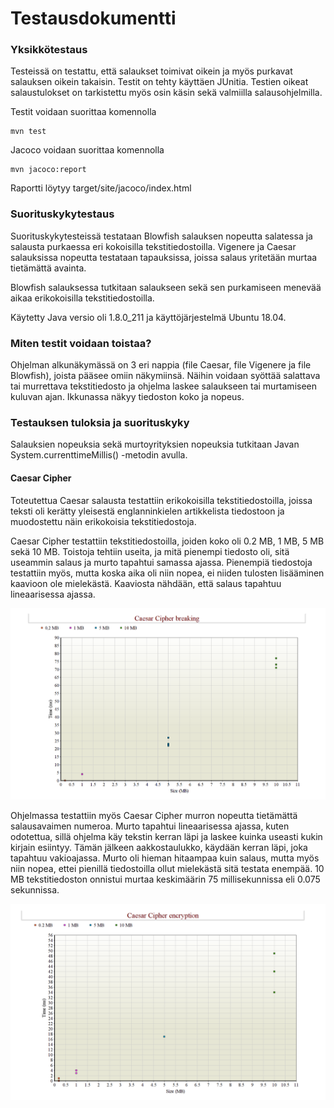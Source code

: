 # Testausdokumentti

### Yksikkötestaus

Testeissä on testattu, että salaukset toimivat oikein ja myös purkavat salauksen oikein takaisin. Testit on tehty käyttäen JUnitia. Testien oikeat salaustulokset on tarkistettu myös osin käsin sekä valmiilla salausohjelmilla. 

Testit voidaan suorittaa komennolla

    mvn test

Jacoco voidaan suorittaa komennolla

    mvn jacoco:report

Raportti löytyy target/site/jacoco/index.html


### Suorituskykytestaus

Suorituskykytesteissä testataan Blowfish salauksen nopeutta salatessa ja salausta purkaessa eri kokoisilla tekstitiedostoilla. Vigenere ja Caesar salauksissa nopeutta testataan tapauksissa, joissa salaus yritetään murtaa tietämättä avainta. 

Blowfish salauksessa tutkitaan salaukseen sekä sen purkamiseen menevää aikaa erikokoisilla tekstitiedostoilla. 

Käytetty Java versio oli 1.8.0_211 ja käyttöjärjestelmä Ubuntu 18.04. 


### Miten testit voidaan toistaa?

Ohjelman alkunäkymässä on 3 eri nappia (file Caesar, file Vigenere ja file Blowfish), joista pääsee omiin näkymiinsä. Näihin voidaan syöttää salattava tai murrettava tekstitiedosto ja ohjelma laskee salaukseen tai murtamiseen kuluvan ajan. Ikkunassa näkyy tiedoston koko ja nopeus. 

### Testauksen tuloksia ja suorituskyky

Salauksien nopeuksia sekä murtoyrityksien nopeuksia tutkitaan Javan System.currenttimeMillis() -metodin avulla. 

#### Caesar Cipher

Toteutettua Caesar salausta testattiin erikokoisilla tekstitiedostoilla, joissa teksti oli kerätty yleisestä englanninkielen artikkelista tiedostoon ja muodostettu näin erikokoisia tekstitiedostoja.

Caesar Cipher testattiin tekstitiedostoilla, joiden koko oli 0.2 MB, 1 MB, 5 MB sekä 10 MB. Toistoja tehtiin useita, ja mitä pienempi tiedosto oli, sitä useammin salaus ja murto tapahtui samassa ajassa. Pienempiä tiedostoja testattiin myös, mutta koska aika oli niin nopea, ei niiden tulosten lisääminen kaavioon ole mielekästä. Kaaviosta nähdään, että salaus tapahtuu lineaarisessa ajassa. 

![alt text](caesar_braking.png)

Ohjelmassa testattiin myös Caesar Cipher murron nopeutta tietämättä salausavaimen numeroa. Murto tapahtui lineaarisessa ajassa, kuten odotettua, sillä ohjelma käy tekstin kerran läpi ja laskee kuinka useasti kukin kirjain esiintyy. Tämän jälkeen aakkostaulukko, käydään kerran läpi, joka tapahtuu vakioajassa.  Murto oli hieman hitaampaa kuin salaus, mutta myös niin nopea, ettei pienillä tiedostoilla ollut mielekästä sitä testata enempää. 10 MB tekstitiedoston onnistui murtaa keskimäärin 75 millisekunnissa eli 0.075 sekunnissa.   

![alt text](caesar_encryption.png)

   
